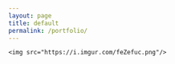 ```yaml
---
layout: page
title: default
permalink: /portfolio/
---
```



    <img src="https://i.imgur.com/feZefuc.png"/>
 
